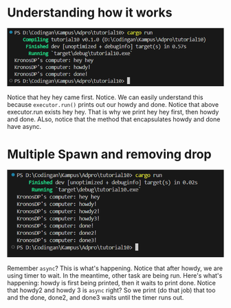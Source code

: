 # Understanding how it works

![alt text](ss1.png)

Notice that hey hey came first. Notice. We can easily understand this because `executor.run()` prints out our howdy and done. Notice that above executor.run exists hey hey. That is why we print hey hey first, then howdy and done. ALso, notice that the method that encapsulates howdy and done have async.

# Multiple Spawn and removing drop

![alt text](ss2.png)

Remember `async`? This is what's happening. Notice that after howdy, we are using timer to wait. In the meantime, other task are being run. Here's what's happening: howdy is first being printed, then it waits to print done. Notice that howdy2 and howdy 3 is `async` right? So we print (do that job) that too and the done, done2, and done3 waits until the timer runs out.
